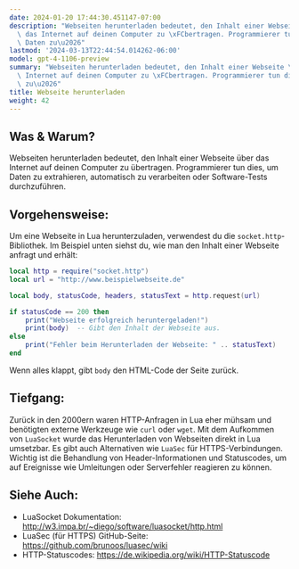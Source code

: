 ```yaml
---
date: 2024-01-20 17:44:30.451147-07:00
description: "Webseiten herunterladen bedeutet, den Inhalt einer Webseite \xFCber\
  \ das Internet auf deinen Computer zu \xFCbertragen. Programmierer tun dies, um\
  \ Daten zu\u2026"
lastmod: '2024-03-13T22:44:54.014262-06:00'
model: gpt-4-1106-preview
summary: "Webseiten herunterladen bedeutet, den Inhalt einer Webseite \xFCber das\
  \ Internet auf deinen Computer zu \xFCbertragen. Programmierer tun dies, um Daten\
  \ zu\u2026"
title: Webseite herunterladen
weight: 42
---
```


## Was & Warum?
Webseiten herunterladen bedeutet, den Inhalt einer Webseite über das Internet auf deinen Computer zu übertragen. Programmierer tun dies, um Daten zu extrahieren, automatisch zu verarbeiten oder Software-Tests durchzuführen.

## Vorgehensweise:
Um eine Webseite in Lua herunterzuladen, verwendest du die `socket.http`-Bibliothek. Im Beispiel unten siehst du, wie man den Inhalt einer Webseite anfragt und erhält:

```Lua
local http = require("socket.http")
local url = "http://www.beispielwebseite.de"

local body, statusCode, headers, statusText = http.request(url)

if statusCode == 200 then
    print("Webseite erfolgreich heruntergeladen!")
    print(body)  -- Gibt den Inhalt der Webseite aus.
else
    print("Fehler beim Herunterladen der Webseite: " .. statusText)
end
```
Wenn alles klappt, gibt `body` den HTML-Code der Seite zurück.

## Tiefgang:
Zurück in den 2000ern waren HTTP-Anfragen in Lua eher mühsam und benötigten externe Werkzeuge wie `curl` oder `wget`. Mit dem Aufkommen von `LuaSocket` wurde das Herunterladen von Webseiten direkt in Lua umsetzbar. Es gibt auch Alternativen wie `LuaSec` für HTTPS-Verbindungen. Wichtig ist die Behandlung von Header-Informationen und Statuscodes, um auf Ereignisse wie Umleitungen oder Serverfehler reagieren zu können.

## Siehe Auch:
- LuaSocket Dokumentation: http://w3.impa.br/~diego/software/luasocket/http.html
- LuaSec (für HTTPS) GitHub-Seite: https://github.com/brunoos/luasec/wiki
- HTTP-Statuscodes: https://de.wikipedia.org/wiki/HTTP-Statuscode
